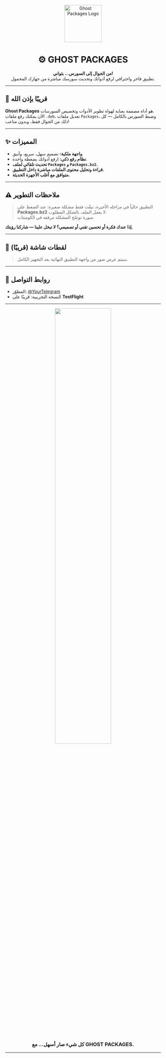 <p align="center">
  <img src="[[https://your-image-link.com/logo.png](https://k.top4top.io/p_3410kn5xy1.jpeg)](https://k.top4top.io/p_3410kn5xy1.jpeg)" width="120" alt="Ghost Packages Logo">
</p>

<h1 align="center">
  ⚙️ GHOST PACKAGES
</h1>

<p align="center">
  <b>من الجوال إلى السورس... بثواني!</b><br>
  تطبيق فاخر واحترافي لرفع أدواتك وتحديث سورسك مباشرة من جهازك المحمول.
</p>

---

## 🚀 قريبًا بإذن الله

**Ghost Packages** هو أداة مصممة بعناية لهواة تطوير الأدوات وتخصيص السورسات.  
الآن يمكنك رفع ملفات `.deb`، تعديل ملفات `Packages`، وضبط السورس بالكامل — كل ذلك من الجوال فقط، وبدون متاعب!

---

## ✨ المميزات

- **واجهة ملكية:** تصميم سهل، سريع، وأنيق.
- **نظام رفع ذكي:** ارفع أدواتك بضغطة واحدة.
- **تحديث تلقائي لملف `Packages` و `Packages.bz2`.**
- **قراءة وتحليل محتوى الملفات مباشرة داخل التطبيق.**
- **متوافق مع أغلب الأجهزة الحديثة.**

---

## ⚠️ ملاحظات التطوير

> التطبيق حالياً في مراحله الأخيرة، تبقّت فقط مشكلة صغيرة:
> عند الضغط على **Packages.bz2** لا يعمل الملف بالشكل المطلوب.  
> صورة توضّح المشكلة مرفقة في الكومنتات.

**إذا عندك فكرة أو تحسين تقني أو تصميمي؟ لا تبخل علينا — شاركنا رؤيتك.**

---

## 📸 لقطات شاشة (قريبًا)

> سيتم عرض صور من واجهة التطبيق النهائية بعد التجهيز الكامل.

---

## 📱 روابط التواصل

- المطوّر: [@YourTelegram](https://t.me/YourTelegram)
- النسخة التجريبية: قريبًا على **TestFlight**

---

<p align="center">
  <img src="https://your-image-link.com/footer-banner.png" width="60%">
</p>

<h3 align="center">
  كل شيء صار أسهل... مع GHOST PACKAGES.
</h3>

---

